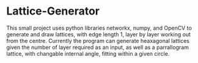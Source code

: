 # Lattice-Generator

This small project uses python libraries networkx, numpy, and OpenCV to generate and draw lattices, with edge length 1, layer by layer working out from the centre. Currently the program can generate heaxagonal lattices given the number of layer required as an input, as well as a parrallogram lattice, with changable internal angle, fitting within a given circle.

